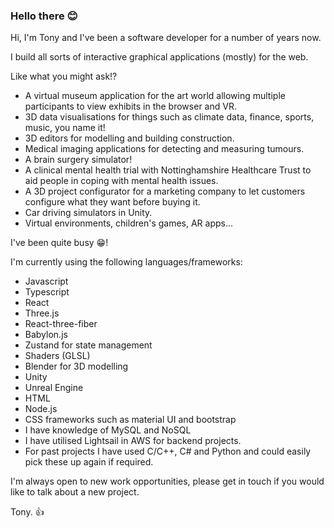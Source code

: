 ### Hello there 😊

Hi, I'm Tony and I've been a software developer for a number of years now.

I build all sorts of interactive graphical applications (mostly) for the web.

Like what you might ask!?

- A virtual museum application for the art world allowing multiple participants to view exhibits in the browser and VR.
- 3D data visualisations for things such as climate data, finance, sports, music, you name it!
- 3D editors for modelling and building construction.
- Medical imaging applications for detecting and measuring tumours.
- A brain surgery simulator!
- A clinical mental health trial with Nottinghamshire Healthcare Trust to aid people in coping with mental health issues.
- A 3D project configurator for a marketing company to let customers configure what they want before buying it.
- Car driving simulators in Unity.
- Virtual environments, children's games, AR apps...

I've been quite busy 😁!

I'm currently using the following languages/frameworks:

- Javascript
- Typescript
- React
- Three.js
- React-three-fiber
- Babylon.js
- Zustand for state management
- Shaders (GLSL)
- Blender for 3D modelling
- Unity
- Unreal Engine
- HTML
- Node.js
- CSS frameworks such as material UI and bootstrap
- I have knowledge of MySQL and NoSQL
- I have utilised Lightsail in AWS for backend projects.
- For past projects I have used C/C++, C# and Python and could easily pick these up again if required.

I'm always open to new work opportunities, please get in touch if you would like to talk about a new project.

Tony. 👍
